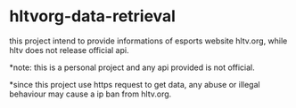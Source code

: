 # hltvorg-data-retrieval
this project intend to provide informations of esports website hltv.org, while hltv does not release official api.

*note: this is a personal project and any api provided is not official.

*since this project use https request to get data, any abuse or illegal behaviour may cause a ip ban from hltv.org.
